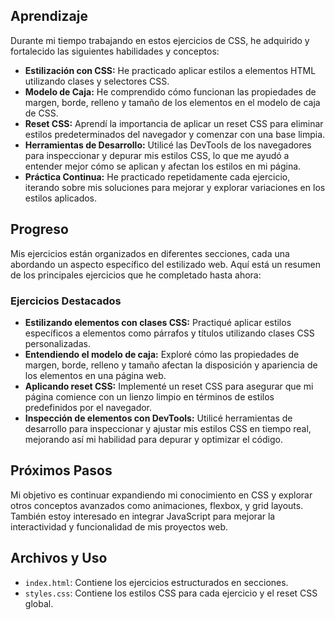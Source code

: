 ## Aprendizaje

Durante mi tiempo trabajando en estos ejercicios de CSS, he adquirido y fortalecido las siguientes habilidades y conceptos:

- **Estilización con CSS:** He practicado aplicar estilos a elementos HTML utilizando clases y selectores CSS.
- **Modelo de Caja:** He comprendido cómo funcionan las propiedades de margen, borde, relleno y tamaño de los elementos en el modelo de caja de CSS.
- **Reset CSS:** Aprendí la importancia de aplicar un reset CSS para eliminar estilos predeterminados del navegador y comenzar con una base limpia.
- **Herramientas de Desarrollo:** Utilicé las DevTools de los navegadores para inspeccionar y depurar mis estilos CSS, lo que me ayudó a entender mejor cómo se aplican y afectan los estilos en mi página.
- **Práctica Continua:** He practicado repetidamente cada ejercicio, iterando sobre mis soluciones para mejorar y explorar variaciones en los estilos aplicados.

## Progreso

Mis ejercicios están organizados en diferentes secciones, cada una abordando un aspecto específico del estilizado web. Aquí está un resumen de los principales ejercicios que he completado hasta ahora:

### Ejercicios Destacados

- **Estilizando elementos con clases CSS:** Practiqué aplicar estilos específicos a elementos como párrafos y títulos utilizando clases CSS personalizadas.
- **Entendiendo el modelo de caja:** Exploré cómo las propiedades de margen, borde, relleno y tamaño afectan la disposición y apariencia de los elementos en una página web.
- **Aplicando reset CSS:** Implementé un reset CSS para asegurar que mi página comience con un lienzo limpio en términos de estilos predefinidos por el navegador.
- **Inspección de elementos con DevTools:** Utilicé herramientas de desarrollo para inspeccionar y ajustar mis estilos CSS en tiempo real, mejorando así mi habilidad para depurar y optimizar el código.

## Próximos Pasos

Mi objetivo es continuar expandiendo mi conocimiento en CSS y explorar otros conceptos avanzados como animaciones, flexbox, y grid layouts. También estoy interesado en integrar JavaScript para mejorar la interactividad y funcionalidad de mis proyectos web.

## Archivos y Uso

- `index.html`: Contiene los ejercicios estructurados en secciones.
- `styles.css`: Contiene los estilos CSS para cada ejercicio y el reset CSS global.

